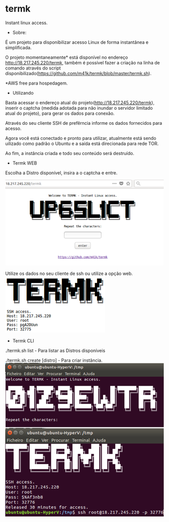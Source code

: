 # termk
Instant linux access.

- Sobre:

É um projeto para disponibilizar acesso Linux de forma instantânea e simplificada.

O projeto momentaneamente* está disponível no endereço http://18.217.245.220/termk, também é possível fazer a criação na linha de comando através do script disponibilizado(https://github.com/m41k/termk/blob/master/termk.sh).

*AWS free para hospedagem.

- Utilizando

Basta acessar o endereço atual do projeto(http://18.217.245.220/termk), inserir o captcha (medida adotada para não inundar o servidor limitado atual do projeto), para gerar os dados para conexão.

Através do seu cliente SSH de prefêrncia informe os dados fornecidos para acesso.

Agora você está conectado e pronto para utilizar, atualmente está sendo uilizado como padrão o Ubuntu e a saída está direcionada para rede TOR.

Ao fim, a instância criada e todo seu conteúdo será destruído.

- Termk WEB

Escolha a Distro disponível, insira a o captcha e entre.

![alt text](https://raw.githubusercontent.com/m41k/termk/master/screenshoot/termkweb1.png)

Utilize os dados no seu cliente de ssh ou utilize a opção web.
![alt text](https://raw.githubusercontent.com/m41k/termk/master/screenshoot/termkweb2.png)

- Termk CLI

./termk.sh list - Para listar as Distros disponíveis

./termk.sh create [distro] - Para criar instância.
![alt text](https://raw.githubusercontent.com/m41k/termk/master/screenshoot/termkcli1.png)
![alt text](https://raw.githubusercontent.com/m41k/termk/master/screenshoot/termkcli2.png)
